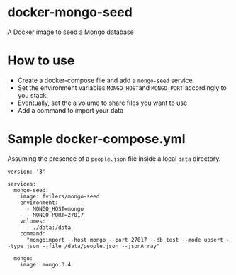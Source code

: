 # docker-mongo-seed
A Docker image to seed a Mongo database

# How to use
- Create a docker-compose file and add a `mongo-seed` service.
- Set the environment variables `MONGO_HOST`and `MONGO_PORT` accordingly to you stack.
- Eventually, set the a volume to share files you want to use
- Add a command to import your data

# Sample docker-compose.yml
Assuming the presence of a `people.json` file inside a local `data` directory.
```
version: '3'

services:
  mongo-seed:
    image: fvilers/mongo-seed
    environment:
      - MONGO_HOST=mongo
      - MONGO_PORT=27017
    volumes:
      - ./data:/data
    command:
      "mongoimport --host mongo --port 27017 --db test --mode upsert --type json --file /data/people.json --jsonArray"

  mongo:
    image: mongo:3.4

```
